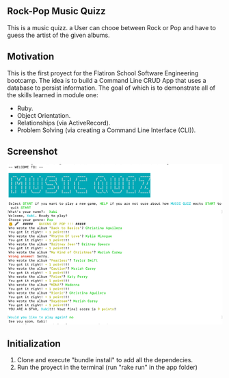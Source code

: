 ## Rock-Pop Music Quizz
This is a music quizz. a User can chooe between Rock or Pop and have to guess the artist of the given albums.

## Motivation
This is the first proyect for the Flatiron School Software Engineering bootcamp. The idea is to build a Command Line CRUD App that uses a database to persist information. The goal of which is to demonstrate all of the skills learned in module one:

* Ruby.
* Object Orientation.
* Relationships (via ActiveRecord).
* Problem Solving (via creating a Command Line Interface (CLI)).
 
## Screenshot

![](https://github.com/DarkScarbo/Mod-1-Project---Rock-Pop-Music-Quizz/blob/master/music_cli_app/screenshot/Screenshot%202019-07-15%20at%2014.35.44.png)

## Initialization

1. Clone and execute "bundle install" to add all the dependecies.
2. Run the proyect in the terminal (run "rake run" in the app folder)
